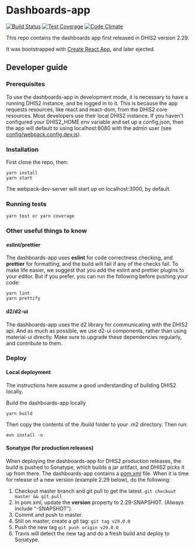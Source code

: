# Dashboards-app

[![Build Status](https://travis-ci.org/dhis2/dashboards-app.svg)](https://travis-ci.org/dhis2/dashboards-app)
[![Test Coverage](https://codeclimate.com/github/dhis2/dashboards-app/badges/coverage.svg)](https://codeclimate.com/github/dhis2/dashboards-app/coverage)
[![Code Climate](https://codeclimate.com/github/dhis2/dashboards-app/badges/gpa.svg)](https://codeclimate.com/github/dhis2/dashboards-app)

This repo contains the dashboards app first released in DHIS2 version 2.29.

It was bootstrapped with [Create React App](https://github.com/facebookincubator/create-react-app), and later ejected.

## Developer guide

### Prerequisites

To use the dashboards-app in development mode, it is necessary to have a running DHIS2 instance, and be logged in to it. This is because the app requests resources, like react and react-dom, from the DHIS2 core resources. Most developers use their local DHIS2 instance. If you haven't configured your DHIS2_HOME env variable and set up a config.json, then the app will default to using localhost:8080 with the admin user (see
[config/webpack.config.dev.js](config/webpack.config.dev.js#L35)).

### Installation

First clone the repo, then:

```
yarn install
yarn start
```

The webpack-dev-server will start up on localhost:3000, by default.

### Running tests

`yarn test or yarn coverage`

### Other useful things to know

#### eslint/prettier

The dashboards-app uses **eslint** for code correctness checking, and **prettier** for formatting, and the build will fail if any of the checks fail. To make life easier, we suggest that you add the eslint and prettier plugins to your editor. But if you prefer, you can run the following before pushing your code:

```
yarn lint
yarn prettify
```

#### d2/d2-ui

The dashboards-app uses the d2 library for communicating with the DHIS2 api. And as much as possible, we use d2-ui components, rather than using material-ui directly. Make sure to upgrade these dependencies regularly, and contribute to them.

### Deploy

#### Local deployment

The instructions here assume a good understanding of building DHIS2 locally.

Build the dashboards-app locally

```
yarn build
```

Then copy the contents of the /build folder to your .m2 directory. Then run:

```
mvn install -o
```

#### Sonatype (for production releases)

When deploying the dashboards-app for DHIS2 production releases, the build is pushed to Sonatype, which builds a jar artifact, and DHIS2 picks it up from there. The dashboards-app contains a [pom.xml](pom.xml) file. When it is time for release of a new version (example 2.29 below), do the following:

1. Checkout master branch and git pull to get the latest. `git checkout master && git pull`
2. In pom.xml, update the **version** property to 2.29-SNAPSHOT. (Always include "-SNAPSHOT").
3. Commit and push to master.
4. Still on master, create a git tag: `git tag v29.0.0`
5. Push the new tag `git push origin v29.0.0`
6. Travis will detect the new tag and do a fresh build and deploy to Sonatype.
